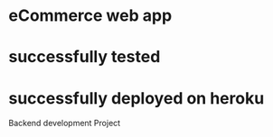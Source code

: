 # eCommerce web app
# successfully tested
# successfully deployed on heroku
Backend development Project

